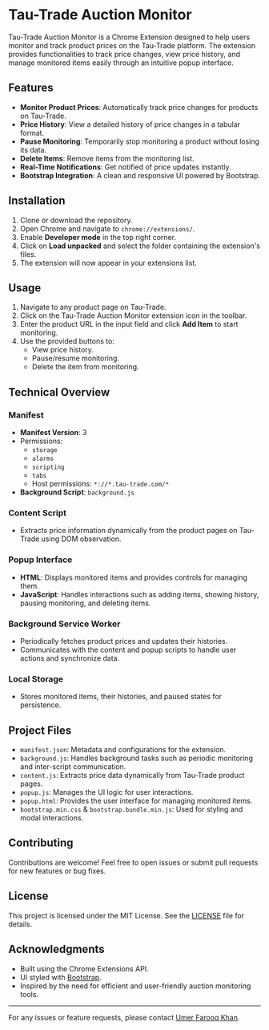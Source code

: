 # Tau-Trade Auction Monitor

Tau-Trade Auction Monitor is a Chrome Extension designed to help users monitor and track product prices on the Tau-Trade platform. The extension provides functionalities to track price changes, view price history, and manage monitored items easily through an intuitive popup interface.

## Features

- **Monitor Product Prices**: Automatically track price changes for products on Tau-Trade.
- **Price History**: View a detailed history of price changes in a tabular format.
- **Pause Monitoring**: Temporarily stop monitoring a product without losing its data.
- **Delete Items**: Remove items from the monitoring list.
- **Real-Time Notifications**: Get notified of price updates instantly.
- **Bootstrap Integration**: A clean and responsive UI powered by Bootstrap.

## Installation

1. Clone or download the repository.
2. Open Chrome and navigate to `chrome://extensions/`.
3. Enable **Developer mode** in the top right corner.
4. Click on **Load unpacked** and select the folder containing the extension's files.
5. The extension will now appear in your extensions list.

## Usage

1. Navigate to any product page on Tau-Trade.
2. Click on the Tau-Trade Auction Monitor extension icon in the toolbar.
3. Enter the product URL in the input field and click **Add Item** to start monitoring.
4. Use the provided buttons to:
   - View price history.
   - Pause/resume monitoring.
   - Delete the item from monitoring.

## Technical Overview

### Manifest
- **Manifest Version**: 3
- Permissions:
  - `storage`
  - `alarms`
  - `scripting`
  - `tabs`
  - Host permissions: `*://*.tau-trade.com/*`
- **Background Script**: `background.js`

### Content Script
- Extracts price information dynamically from the product pages on Tau-Trade using DOM observation.

### Popup Interface
- **HTML**: Displays monitored items and provides controls for managing them.
- **JavaScript**: Handles interactions such as adding items, showing history, pausing monitoring, and deleting items.

### Background Service Worker
- Periodically fetches product prices and updates their histories.
- Communicates with the content and popup scripts to handle user actions and synchronize data.

### Local Storage
- Stores monitored items, their histories, and paused states for persistence.

## Project Files

- `manifest.json`: Metadata and configurations for the extension.
- `background.js`: Handles background tasks such as periodic monitoring and inter-script communication.
- `content.js`: Extracts price data dynamically from Tau-Trade product pages.
- `popup.js`: Manages the UI logic for user interactions.
- `popup.html`: Provides the user interface for managing monitored items.
- `bootstrap.min.css` & `bootstrap.bundle.min.js`: Used for styling and modal interactions.

## Contributing

Contributions are welcome! Feel free to open issues or submit pull requests for new features or bug fixes.

## License

This project is licensed under the MIT License. See the [LICENSE](LICENSE) file for details.

## Acknowledgments

- Built using the Chrome Extensions API.
- UI styled with [Bootstrap](https://getbootstrap.com/).
- Inspired by the need for efficient and user-friendly auction monitoring tools.

---

For any issues or feature requests, please contact [Umer Farooq Khan](mailto:umerfarooqkhan325@gmail.com).
